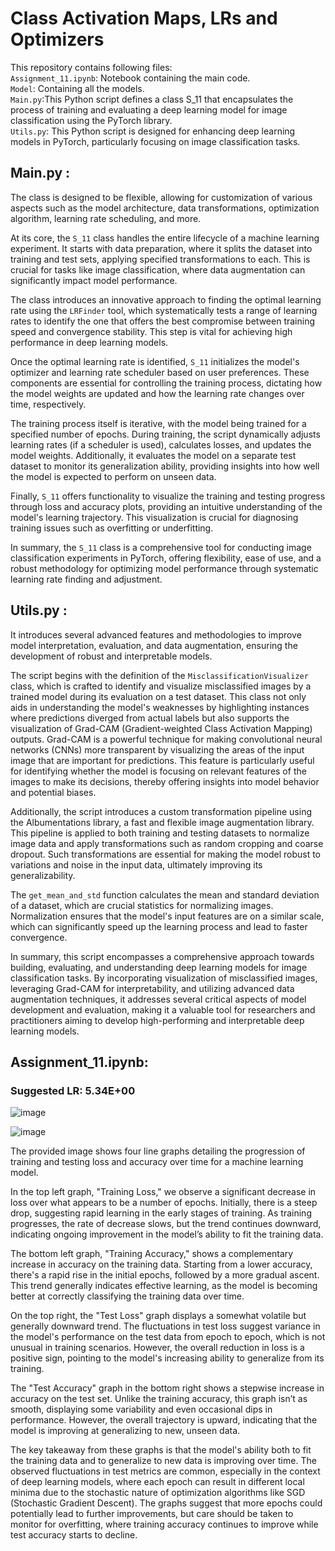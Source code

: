 # Class Activation Maps, LRs and Optimizers

This repository contains following files: <br>
`Assignment_11.ipynb`: Notebook containing the main code. <br>
`Model`: Containing all the models. <br>
`Main.py`:This Python script defines a class S_11 that encapsulates the process of training and evaluating a deep learning model for image classification using the PyTorch library. <br>
`Utils.py`: This Python script is designed for enhancing deep learning models in PyTorch, particularly focusing on image classification tasks. <br>



## Main.py : 
The class is designed to be flexible, allowing for customization of various aspects such as the model architecture, data transformations, optimization algorithm, learning rate scheduling, and more.

At its core, the `S_11` class handles the entire lifecycle of a machine learning experiment. It starts with data preparation, where it splits the dataset into training and test sets, applying specified transformations to each. This is crucial for tasks like image classification, where data augmentation can significantly impact model performance.

The class introduces an innovative approach to finding the optimal learning rate using the `LRFinder` tool, which systematically tests a range of learning rates to identify the one that offers the best compromise between training speed and convergence stability. This step is vital for achieving high performance in deep learning models.

Once the optimal learning rate is identified, `S_11` initializes the model's optimizer and learning rate scheduler based on user preferences. These components are essential for controlling the training process, dictating how the model weights are updated and how the learning rate changes over time, respectively.

The training process itself is iterative, with the model being trained for a specified number of epochs. During training, the script dynamically adjusts learning rates (if a scheduler is used), calculates losses, and updates the model weights. Additionally, it evaluates the model on a separate test dataset to monitor its generalization ability, providing insights into how well the model is expected to perform on unseen data.

Finally, `S_11` offers functionality to visualize the training and testing progress through loss and accuracy plots, providing an intuitive understanding of the model's learning trajectory. This visualization is crucial for diagnosing training issues such as overfitting or underfitting.

In summary, the `S_11` class is a comprehensive tool for conducting image classification experiments in PyTorch, offering flexibility, ease of use, and a robust methodology for optimizing model performance through systematic learning rate finding and adjustment.

## Utils.py :
It introduces several advanced features and methodologies to improve model interpretation, evaluation, and data augmentation, ensuring the development of robust and interpretable models.

The script begins with the definition of the `MisclassificationVisualizer` class, which is crafted to identify and visualize misclassified images by a trained model during its evaluation on a test dataset. This class not only aids in understanding the model's weaknesses by highlighting instances where predictions diverged from actual labels but also supports the visualization of Grad-CAM (Gradient-weighted Class Activation Mapping) outputs. Grad-CAM is a powerful technique for making convolutional neural networks (CNNs) more transparent by visualizing the areas of the input image that are important for predictions. This feature is particularly useful for identifying whether the model is focusing on relevant features of the images to make its decisions, thereby offering insights into model behavior and potential biases.

Additionally, the script introduces a custom transformation pipeline using the Albumentations library, a fast and flexible image augmentation library. This pipeline is applied to both training and testing datasets to normalize image data and apply transformations such as random cropping and coarse dropout. Such transformations are essential for making the model robust to variations and noise in the input data, ultimately improving its generalizability.

The `get_mean_and_std` function calculates the mean and standard deviation of a dataset, which are crucial statistics for normalizing images. Normalization ensures that the model's input features are on a similar scale, which can significantly speed up the learning process and lead to faster convergence.

In summary, this script encompasses a comprehensive approach towards building, evaluating, and understanding deep learning models for image classification tasks. By incorporating visualization of misclassified images, leveraging Grad-CAM for interpretability, and utilizing advanced data augmentation techniques, it addresses several critical aspects of model development and evaluation, making it a valuable tool for researchers and practitioners aiming to develop high-performing and interpretable deep learning models.

## Assignment_11.ipynb:
### Suggested LR: 5.34E+00

![image](https://github.com/Omkar1634/ERA_V2/assets/64948764/9bb0dbdb-a085-4306-a723-21c90933c404)

![image](https://github.com/Omkar1634/ERA_V2/assets/64948764/4a621ced-1a14-4b28-a7ba-7cef77013c47)

The provided image shows four line graphs detailing the progression of training and testing loss and accuracy over time for a machine learning model. 

In the top left graph, "Training Loss," we observe a significant decrease in loss over what appears to be a number of epochs. Initially, there is a steep drop, suggesting rapid learning in the early stages of training. As training progresses, the rate of decrease slows, but the trend continues downward, indicating ongoing improvement in the model’s ability to fit the training data.

The bottom left graph, "Training Accuracy," shows a complementary increase in accuracy on the training data. Starting from a lower accuracy, there's a rapid rise in the initial epochs, followed by a more gradual ascent. This trend generally indicates effective learning, as the model is becoming better at correctly classifying the training data over time.

On the top right, the "Test Loss" graph displays a somewhat volatile but generally downward trend. The fluctuations in test loss suggest variance in the model's performance on the test data from epoch to epoch, which is not unusual in training scenarios. However, the overall reduction in loss is a positive sign, pointing to the model's increasing ability to generalize from its training.

The "Test Accuracy" graph in the bottom right shows a stepwise increase in accuracy on the test set. Unlike the training accuracy, this graph isn’t as smooth, displaying some variability and even occasional dips in performance. However, the overall trajectory is upward, indicating that the model is improving at generalizing to new, unseen data.

The key takeaway from these graphs is that the model's ability both to fit the training data and to generalize to new data is improving over time. The observed fluctuations in test metrics are common, especially in the context of deep learning models, where each epoch can result in different local minima due to the stochastic nature of optimization algorithms like SGD (Stochastic Gradient Descent). The graphs suggest that more epochs could potentially lead to further improvements, but care should be taken to monitor for overfitting, where training accuracy continues to improve while test accuracy starts to decline.



